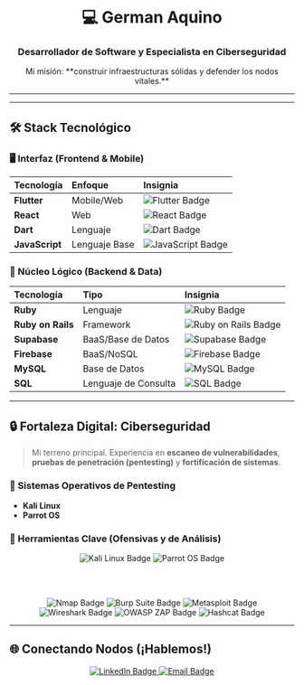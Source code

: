<div align="center">

  # 💻 German Aquino
  
  ### Desarrollador de Software y Especialista en Ciberseguridad
  
  <p>
    Mi misión: **construir infraestructuras sólidas y defender los nodos vitales.**
  </p>
  
  ---
  

</div>

---

## 🛠️ Stack Tecnológico


### 🖥️ Interfaz (Frontend & Mobile)

| Tecnología | Enfoque | Insignia |
| :--- | :--- | :--- |
| **Flutter** | Mobile/Web | ![Flutter Badge](https://img.shields.io/badge/Flutter-02569B?style=for-the-badge&logo=flutter&logoColor=white&color=black) |
| **React** | Web | ![React Badge](https://img.shields.io/badge/React-61DAFB?style=for-the-badge&logo=react&logoColor=black&color=black) |
| **Dart** | Lenguaje | ![Dart Badge](https://img.shields.io/badge/Dart-0175C2?style=for-the-badge&logo=dart&logoColor=white&color=black) |
| **JavaScript** | Lenguaje Base | ![JavaScript Badge](https://img.shields.io/badge/JavaScript-F7DF1E?style=for-the-badge&logo=javascript&logoColor=black&color=black) |

### 🧠 Núcleo Lógico (Backend & Data)

| Tecnología | Tipo | Insignia |
| :--- | :--- | :--- |
| **Ruby** | Lenguaje | ![Ruby Badge](https://img.shields.io/badge/Ruby-CC342D?style=for-the-badge&logo=ruby&logoColor=white&color=black) |
| **Ruby on Rails** | Framework | ![Ruby on Rails Badge](https://img.shields.io/badge/Rails-CC0000?style=for-the-badge&logo=ruby-on-rails&logoColor=white&color=black) |
| **Supabase** | BaaS/Base de Datos | ![Supabase Badge](https://img.shields.io/badge/Supabase-3ECF8E?style=for-the-badge&logo=supabase&logoColor=white&color=black) |
| **Firebase** | BaaS/NoSQL | ![Firebase Badge](https://img.shields.io/badge/Firebase-FFCA28?style=for-the-badge&logo=firebase&logoColor=black&color=black) |
| **MySQL** | Base de Datos | ![MySQL Badge](https://img.shields.io/badge/MySQL-4479A1?style=for-the-badge&logo=mysql&logoColor=white&color=black) |
| **SQL** | Lenguaje de Consulta | ![SQL Badge](https://img.shields.io/badge/SQL-025E8C?style=for-the-badge&logo=mysql&logoColor=white&color=black) |

---

## 🔒 Fortaleza Digital: Ciberseguridad

> Mi terreno principal. Experiencia en **escaneo de vulnerabilidades**, **pruebas de penetración (pentesting)** y **fortificación de sistemas**.

### 🐧 Sistemas Operativos de Pentesting
* **Kali Linux**
* **Parrot OS**

### 🔨 Herramientas Clave (Ofensivas y de Análisis)
<div align="center">
  <img src="https://img.shields.io/badge/Kali%20Linux-557C94?style=for-the-badge&logo=kali-linux&logoColor=white&color=black" alt="Kali Linux Badge"/>
  <img src="https://img.shields.io/badge/Parrot%20OS-100000?style=for-the-badge&logo=parrot-os&logoColor=white&color=black" alt="Parrot OS Badge"/>
  
  <br><br>

  <img src="https://img.shields.io/badge/Nmap-00FF41?style=for-the-badge&logo=nmap&logoColor=white&color=black" alt="Nmap Badge"/>
  <img src="https://img.shields.io/badge/Burp%20Suite-FF6633?style=for-the-badge&logo=burp-suite&logoColor=white&color=black" alt="Burp Suite Badge"/>
  <img src="https://img.shields.io/badge/Metasploit-E52A22?style=for-the-badge&logo=metasploit&logoColor=white&color=black" alt="Metasploit Badge"/>
  <img src="https://img.shields.io/badge/Wireshark-1679A7?style=for-the-badge&logo=wireshark&logoColor=white&color=black" alt="Wireshark Badge"/>
  <img src="https://img.shields.io/badge/OWASP%20ZAP-1B2430?style=for-the-badge&logo=owasp&logoColor=white&color=black" alt="OWASP ZAP Badge"/>
  <img src="https://img.shields.io/badge/Hashcat-F4A261?style=for-the-badge&logo=hashicorp&logoColor=black&color=black" alt="Hashcat Badge"/>
</div>

---

## 🌐 Conectando Nodos (¡Hablemos!)
<div align="center">
  <a href="https://www.linkedin.com/in/german-aquino-345360299/" target="_blank">
    <img src="https://img.shields.io/badge/LinkedIn-0077B5?style=for-the-badge&logo=linkedin&logoColor=white" alt="LinkedIn Badge"/>
  </a>
  <a href="mailto:german.cybersec@gmail.com">
    <img src="https://img.shields.io/badge/Email-D14836?style=for-the-badge&logo=gmail&logoColor=white" alt="Email Badge"/>
  </a>

<br>
